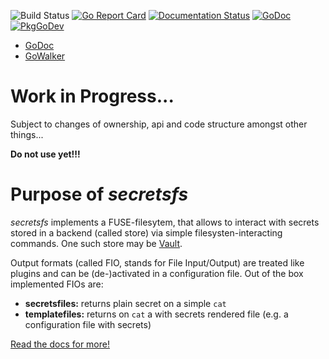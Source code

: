 ![Build Status](https://github.com/muryoutaisuu/secretsfs/workflows/goreleaser/badge.svg?branch=master)
[![Go Report Card](https://goreportcard.com/badge/github.com/muryoutaisuu/secretsfs)](https://goreportcard.com/report/github.com/muryoutaisuu/secretsfs)
[![Documentation Status](https://readthedocs.org/projects/secretsfs/badge/?version=latest)](https://secretsfs.readthedocs.io/en/latest/?badge=latest)
[![GoDoc](https://godoc.org/github.com/muryoutaisuu/secretsfs?status.svg)](https://godoc.org/github.com/muryoutaisuu/secretsfs/pkg)
[![PkgGoDev](https://pkg.go.dev/badge/github.com/muryoutaisuu/secretsfs)](https://pkg.go.dev/github.com/muryoutaisuu/secretsfs)

* [GoDoc](https://godoc.org/github.com/muryoutaisuu/secretsfs/pkg)
* [GoWalker](https://gowalker.org/github.com/muryoutaisuu/secretsfs/pkg)


# Work in Progress...

Subject to changes of ownership, api and code structure amongst other things...

**Do not use yet!!!**

# Purpose of *secretsfs*

_secretsfs_ implements a FUSE-filesytem, that allows to interact with secrets stored in a backend (called store) via simple filesysten-interacting commands.
One such store may be [Vault](https://github.com/hashicorp/vault).

Output formats (called FIO, stands for File Input/Output) are treated like plugins and can be (de-)activated in a configuration file. Out of the box implemented FIOs are:

* **secretsfiles:** returns plain secret on a simple `cat`
* **templatefiles:** returns on `cat` a with secrets rendered file (e.g. a configuration file with secrets)

[Read the docs for more!](https://secretsfs.readthedocs.io/)
